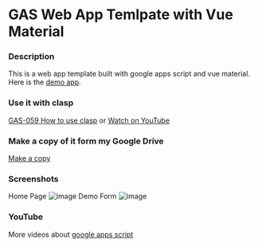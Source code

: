 # GAS Web App Temlpate with Vue Material

### Description
This is a web app template built with google apps script and vue material. Here is the [demo app](https://script.google.com/macros/s/AKfycbzynVMy-scbUNgyZ69_FrzAivYc2HjXfOabe_J9Kkr2VD4z07Po/exec).

### Use it with clasp
[GAS-059 How to use clasp](https://github.com/ashtonfei/google-apps-script-projects/tree/GAS-059) or [Watch on YouTube](https://www.youtube.com/ashtonfei)

### Make a copy of it form my Google Drive
[Make a copy](https://docs.google.com/spreadsheets/d/1HyNdpPizBWDr8EbPgj1YnCydOtRRSn5t2RCaNw412QE/copy)

### Screenshots
Home Page
![image](https://user-images.githubusercontent.com/16481229/87940894-dc840480-cacc-11ea-9d9c-ba50ca69291a.png)
Demo Form
![image](https://user-images.githubusercontent.com/16481229/87940945-eefe3e00-cacc-11ea-888a-0fc9c1b21d83.png)

### YouTube
More videos about [google apps script](https://www.youtube.com/ashtonfei)
